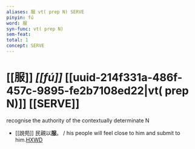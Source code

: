 ```yaml
---
aliases: 服 vt( prep N) SERVE
pinyin: fú
word: 服
syn-func: vt( prep N)
sem-feat: 
total: 1
concept: SERVE 
---
```

# [[服]] *[[fú]]*  [[uuid-214f331a-486f-457c-9895-fe2b7108ed22|vt( prep N)]] [[SERVE]]
recognise the authority of the contextually determinate N
 - [[說苑]] 民親以**服**。 / his people will feel close to him and submit to him.[HXWD](https://hxwd.org/textview.html?location=CH1a0907_CHANT_001-3a.21)